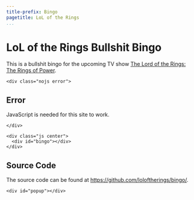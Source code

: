 ```yaml
---
title-prefix: Bingo
pagetitle: LoL of the Rings
...
```


# LoL of the Rings Bullshit Bingo

This is a bullshit bingo for the upcoming TV show [The Lord of the Rings: The Rings of Power](https://www.imdb.com/title/tt7631058/).

```{=html5}
<div class="nojs error">
```

## Error

JavaScript is needed for this site to work.

```{=html5}
</div>
```

```{=html5}
<div class="js center">
  <div id="bingo"></div>
</div>
```

## Source Code

The source code can be found at <https://github.com/loloftherings/bingo/>.

```{=html5}
<div id="popup"></div>
```
